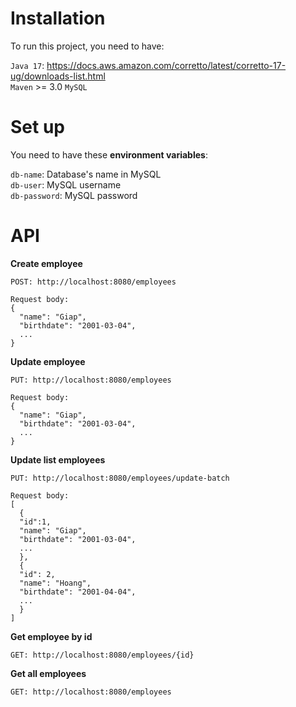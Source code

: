 # Installation

To run this project, you need to have:

`Java 17`: https://docs.aws.amazon.com/corretto/latest/corretto-17-ug/downloads-list.html <br>
`Maven` >= 3.0
`MySQL`

# Set up

You need to have these <b>environment variables</b>:

`db-name`: Database's name in MySQL <br>
`db-user`: MySQL username <br>
`db-password`: MySQL password <br>

# API

<b>Create employee</b>
```
POST: http://localhost:8080/employees

Request body:
{
  "name": "Giap",
  "birthdate": "2001-03-04",
  ...
}
```


<b>Update employee</b>
```
PUT: http://localhost:8080/employees

Request body:
{
  "name": "Giap",
  "birthdate": "2001-03-04",
  ...
}
```

<b>Update list employees</b>
```
PUT: http://localhost:8080/employees/update-batch

Request body:
[
  {
  "id":1,
  "name": "Giap",
  "birthdate": "2001-03-04",
  ...
  },
  {
  "id": 2,
  "name": "Hoang",
  "birthdate": "2001-04-04",
  ...
  }
]
```

<b>Get employee by id</b>
```
GET: http://localhost:8080/employees/{id}
```

<b>Get all employees</b>
```
GET: http://localhost:8080/employees
```







